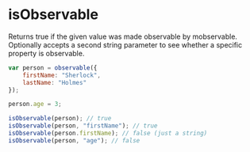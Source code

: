 # isObservable

Returns true if the given value was made observable by mobservable.
Optionally accepts a second string parameter to see whether a specific property is observable.

```javascript
var person = observable({
	firstName: "Sherlock",
	lastName: "Holmes"
});

person.age = 3;

isObservable(person); // true
isObservable(person, "firstName"); // true
isObservable(person.firstName); // false (just a string)
isObservable(person, "age"); // false
```
